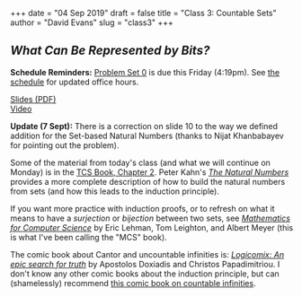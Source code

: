 +++
date = "04 Sep 2019"
draft = false
title = "Class 3: Countable Sets"
author = "David Evans"
slug = "class3"
+++


## _What Can Be Represented by Bits?_

**Schedule Reminders:** [Problem Set 0](/ps0) is due this Friday (4:19pm).  See [the schedule](/schedule) for updated office hours.

[Slides (PDF)](https://www.dropbox.com/s/kqneywmddluv8v7/class3-share.pdf?dl=0)  
[Video](https://uva.hosted.panopto.com/Panopto/Pages/Viewer.aspx?id=902b7d43-fd0d-470a-88d1-aabe01412d86)

**Update (7 Sept):** There is a correction on slide 10 to the way we defined
  addition for the Set-based Natural Numbers (thanks to Nijat
  Khanbabayev for pointing out the problem).

Some of the material from today's class (and what we will continue on
Monday) is in the [TCS Book, Chapter 2](/docs/tcs-chapter2.pdf). Peter
Kahn's [_The Natural Numbers_](/docs/naturalnumbers.pdf) provides a
more complete description of how to build the natural numbers from
sets (and how this leads to the induction principle).

If you want more practice with induction proofs, or to refresh on what
it means to have a _surjection_ or _bijection_ between two sets, see
[_Mathematics for Computer
Science_](https://uvacs2102.github.io/docs/mcs.pdf) by Eric Lehman,
Tom Leighton, and Albert Meyer (this is what I've been calling the
"MCS" book).

The comic book about Cantor and uncountable infinities is:
[_Logicomix: An epic search for
truth_](https://www.amazon.com/Logicomix-search-truth-Apostolos-Doxiadis/dp/1596914521/)
by Apostolos Doxiadis and Christos Papadimitriou. I don't know any
other comic books about the induction principle, but can (shamelessly) recommend [this comic book on countable infinities](https://dori-mic.org).



